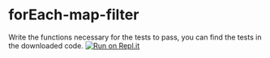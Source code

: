 # forEach-map-filter
Write the functions necessary for the tests to pass, you can find the tests in the downloaded code.
[![Run on Repl.it](https://repl.it/badge/github/linzof/forEach-map-filter)](https://repl.it/github/linzof/forEach-map-filter)
